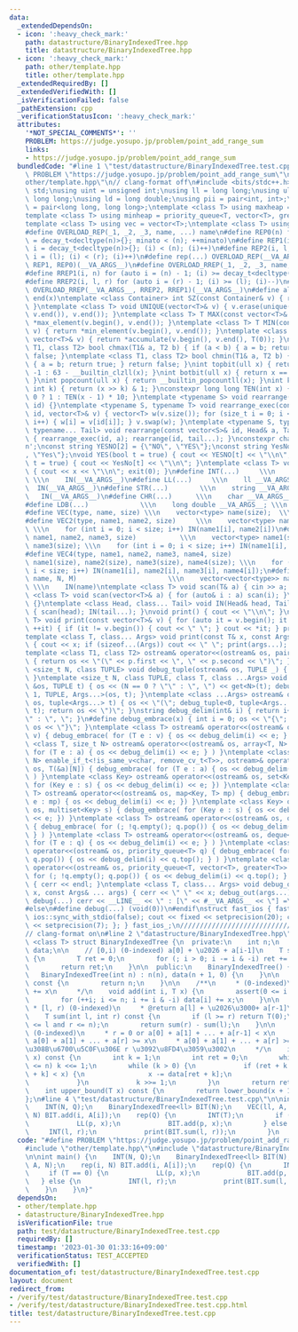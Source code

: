 ```yaml
---
data:
  _extendedDependsOn:
  - icon: ':heavy_check_mark:'
    path: datastructure/BinaryIndexedTree.hpp
    title: datastructure/BinaryIndexedTree.hpp
  - icon: ':heavy_check_mark:'
    path: other/template.hpp
    title: other/template.hpp
  _extendedRequiredBy: []
  _extendedVerifiedWith: []
  _isVerificationFailed: false
  _pathExtension: cpp
  _verificationStatusIcon: ':heavy_check_mark:'
  attributes:
    '*NOT_SPECIAL_COMMENTS*': ''
    PROBLEM: https://judge.yosupo.jp/problem/point_add_range_sum
    links:
    - https://judge.yosupo.jp/problem/point_add_range_sum
  bundledCode: "#line 1 \"test/datastructure/BinaryIndexedTree.test.cpp\"\n#define\
    \ PROBLEM \"https://judge.yosupo.jp/problem/point_add_range_sum\"\n#line 1 \"\
    other/template.hpp\"\n// clang-format off\n#include <bits/stdc++.h>\nusing namespace\
    \ std;\nusing uint = unsigned int;\nusing ll = long long;\nusing ull = unsigned\
    \ long long;\nusing ld = long double;\nusing pii = pair<int, int>;\nusing pll\
    \ = pair<long long, long long>;\ntemplate <class T> using maxheap = priority_queue<T>;\n\
    template <class T> using minheap = priority_queue<T, vector<T>, greater<T>>;\n\
    template <class T> using vec = vector<T>;\ntemplate <class T> using vvec = vector<vector<T>>;\n\
    #define OVERLOAD_REP(_1, _2, _3, name, ...) name\n#define REP0(n) for (auto minato\
    \ = decay_t<decltype(n)>{}; minato < (n); ++minato)\n#define REP1(i, n) for (auto\
    \ i = decay_t<decltype(n)>{}; (i) < (n); (i)++)\n#define REP2(i, l, r) for (auto\
    \ i = (l); (i) < (r); (i)++)\n#define rep(...) OVERLOAD_REP(__VA_ARGS__, REP2,\
    \ REP1, REP0)(__VA_ARGS__)\n#define OVERLOAD_RREP(_1, _2, _3, name, ...) name\n\
    #define RREP1(i, n) for (auto i = (n) - 1; (i) >= decay_t<decltype(n)>{}; (i)--)\n\
    #define RREP2(i, l, r) for (auto i = (r) - 1; (i) >= (l); (i)--)\n#define rrep(...)\
    \ OVERLOAD_RREP(__VA_ARGS__, RREP2, RREP1)(__VA_ARGS__)\n#define all(x) begin(x),\
    \ end(x)\ntemplate <class Container> int SZ(const Container& v) { return int(v.size());\
    \ }\ntemplate <class T> void UNIQUE(vector<T>& v) { v.erase(unique(v.begin(),\
    \ v.end()), v.end()); }\ntemplate <class T> T MAX(const vector<T>& v) { return\
    \ *max_element(v.begin(), v.end()); }\ntemplate <class T> T MIN(const vector<T>&\
    \ v) { return *min_element(v.begin(), v.end()); }\ntemplate <class T> T SUM(const\
    \ vector<T>& v) { return *accumulate(v.begin(), v.end(), T(0)); }\ntemplate <class\
    \ T1, class T2> bool chmax(T1& a, T2 b) { if (a < b) { a = b; return true; } return\
    \ false; }\ntemplate <class T1, class T2> bool chmin(T1& a, T2 b) { if (a > b)\
    \ { a = b; return true; } return false; }\nint topbit(ull x) { return x == 0 ?\
    \ -1 : 63 - __builtin_clzll(x); }\nint botbit(ull x) { return x == 0 ? 64 : __builtin_ctzll(x);\
    \ }\nint popcount(ull x) { return __builtin_popcountll(x); }\nint kthbit(ull x,\
    \ int k) { return (x >> k) & 1; }\nconstexpr long long TEN(int x) { return x ==\
    \ 0 ? 1 : TEN(x - 1) * 10; }\ntemplate <typename S> void rearrange(const vector<S>&\
    \ id) {}\ntemplate <typename S, typename T> void rearrange_exec(const vector<S>&\
    \ id, vector<T>& v) { vector<T> w(v.size()); for (size_t i = 0; i < id.size();\
    \ i++) { w[i] = v[id[i]]; } v.swap(w); }\ntemplate <typename S, typename Head,\
    \ typename... Tail> void rearrange(const vector<S>& id, Head& a, Tail& ...tail)\
    \ { rearrange_exec(id, a); rearrange(id, tail...); }\nconstexpr char ln = '\\\
    n';\nconst string YESNO[2] = {\"NO\", \"YES\"};\nconst string YesNo[2] = {\"No\"\
    , \"Yes\"};\nvoid YES(bool t = true) { cout << YESNO[t] << \"\\n\"; }\nvoid Yes(bool\
    \ t = true) { cout << YesNo[t] << \"\\n\"; }\ntemplate <class T> void drop(T x)\
    \ { cout << x << \"\\n\"; exit(0); }\n#define INT(...)     \\\n    int __VA_ARGS__;\
    \ \\\n    IN(__VA_ARGS__)\n#define LL(...)     \\\n    ll __VA_ARGS__; \\\n  \
    \  IN(__VA_ARGS__)\n#define STR(...)        \\\n    string __VA_ARGS__; \\\n \
    \   IN(__VA_ARGS__)\n#define CHR(...)      \\\n    char __VA_ARGS__; \\\n    IN(__VA_ARGS__)\n\
    #define LDB(...)             \\\n    long double __VA_ARGS__; \\\n    IN(__VA_ARGS__)\n\
    #define VEC(type, name, size) \\\n    vector<type> name(size);  \\\n    IN(name)\n\
    #define VEC2(type, name1, name2, size)     \\\n    vector<type> name1(size), name2(size);\
    \ \\\n    for (int i = 0; i < size; i++) IN(name1[i], name2[i])\n#define VEC3(type,\
    \ name1, name2, name3, size)           \\\n    vector<type> name1(size), name2(size),\
    \ name3(size); \\\n    for (int i = 0; i < size; i++) IN(name1[i], name2[i], name3[i])\n\
    #define VEC4(type, name1, name2, name3, name4, size)                 \\\n    vector<type>\
    \ name1(size), name2(size), name3(size), name4(size); \\\n    for (int i = 0;\
    \ i < size; i++) IN(name1[i], name2[i], name3[i], name4[i]);\n#define VV(type,\
    \ name, N, M)                       \\\n    vector<vector<type>> name(N, vector<type>(M));\
    \ \\\n    IN(name)\ntemplate <class T> void scan(T& a) { cin >> a; }\ntemplate\
    \ <class T> void scan(vector<T>& a) { for (auto& i : a) scan(i); }\nvoid IN()\
    \ {}\ntemplate <class Head, class... Tail> void IN(Head& head, Tail&... tail)\
    \ { scan(head); IN(tail...); }\nvoid print() { cout << \"\\n\"; }\ntemplate <class\
    \ T> void print(const vector<T>& v) { for (auto it = v.begin(); it != v.end();\
    \ ++it) { if (it != v.begin()) { cout << \" \"; } cout << *it; } print(); }\n\
    template <class T, class... Args> void print(const T& x, const Args& ... args)\
    \ { cout << x; if (sizeof...(Args)) cout << \" \"; print(args...); }\n#ifdef MINATO_LOCAL\n\
    template <class T1, class T2> ostream& operator<<(ostream& os, pair<T1, T2> p)\
    \ { return os << \"(\" << p.first << \", \" << p.second << \")\"; }\ntemplate\
    \ <size_t N, class TUPLE> void debug_tuple(ostream& os, TUPLE _) { (void)os; (void)_;\
    \ }\ntemplate <size_t N, class TUPLE, class T, class ...Args> void debug_tuple(ostream\
    \ &os, TUPLE t) { os << (N == 0 ? \"\" : \", \") << get<N>(t); debug_tuple<N +\
    \ 1, TUPLE, Args...>(os, t); }\ntemplate <class ...Args> ostream& operator<<(ostream&\
    \ os, tuple<Args...> t) { os << \"(\"; debug_tuple<0, tuple<Args...>, Args...>(os,\
    \ t); return os << \")\"; }\nstring debug_delim(int& i) { return i++ == 0 ? \"\
    \" : \", \"; }\n#define debug_embrace(x) { int i = 0; os << \"{\";  { x } return\
    \ os << \"}\"; }\ntemplate <class T> ostream& operator<<(ostream& os, vector<T>\
    \ v) { debug_embrace( for (T e : v) { os << debug_delim(i) << e; } ) }\ntemplate\
    \ <class T, size_t N> ostream& operator<<(ostream& os, array<T, N> a) { debug_embrace(\
    \ for (T e : a) { os << debug_delim(i) << e; } ) }\ntemplate <class T, size_t\
    \ N> enable_if_t<!is_same_v<char, remove_cv_t<T>>, ostream>& operator<<(ostream&\
    \ os, T(&a)[N]) { debug_embrace( for (T e : a) { os << debug_delim(i) << e; }\
    \ ) }\ntemplate <class Key> ostream& operator<<(ostream& os, set<Key> s) { debug_embrace(\
    \ for (Key e : s) { os << debug_delim(i) << e; }) }\ntemplate <class Key, class\
    \ T> ostream& operator<<(ostream& os, map<Key, T> mp) { debug_embrace( for (auto\
    \ e : mp) { os << debug_delim(i) << e; }) }\ntemplate <class Key> ostream& operator<<(ostream&\
    \ os, multiset<Key> s) { debug_embrace( for (Key e : s) { os << debug_delim(i)\
    \ << e; }) }\ntemplate <class T> ostream& operator<<(ostream& os, queue<T> q)\
    \ { debug_embrace( for (; !q.empty(); q.pop()) { os << debug_delim(i) << q.front();\
    \ } ) }\ntemplate <class T> ostream& operator<<(ostream& os, deque<T> q) { debug_embrace(\
    \ for (T e : q) { os << debug_delim(i) << e; } ) }\ntemplate <class T> ostream&\
    \ operator<<(ostream& os, priority_queue<T> q) { debug_embrace( for (; !q.empty();\
    \ q.pop()) { os << debug_delim(i) << q.top(); } ) }\ntemplate <class T> ostream&\
    \ operator<<(ostream& os, priority_queue<T, vector<T>, greater<T>> q) { debug_embrace(\
    \ for (; !q.empty(); q.pop()) { os << debug_delim(i) << q.top(); } ) }\nvoid debug_out()\
    \ { cerr << endl; }\ntemplate <class T, class... Args> void debug_out(const T&\
    \ x, const Args& ... args) { cerr << \" \" << x; debug_out(args...); }\n#define\
    \ debug(...) cerr << __LINE__ << \" : [\" << #__VA_ARGS__ << \"] =\", debug_out(__VA_ARGS__)\n\
    #else\n#define debug(...) (void(0))\n#endif\nstruct fast_ios { fast_ios() { cin.tie(nullptr);\
    \ ios::sync_with_stdio(false); cout << fixed << setprecision(20); cerr << fixed\
    \ << setprecision(7); }; } fast_ios_;\n///////////////////////////////////////////////////////////////////////////////////////////////////////////////////////////////////////////////////////////////////////////////////////////\n\
    // clang-format on\n#line 2 \"datastructure/BinaryIndexedTree.hpp\"\n\ntemplate\
    \ <class T> struct BinaryIndexedTree {\n  private:\n    int n;\n    vector<T>\
    \ data;\n\n    // [0,i) (0-indexed) a[0] + \u2026 + a[i-1]\n    T sum(int i) const\
    \ {\n        T ret = 0;\n        for (; i > 0; i -= i & -i) ret += data[i];\n\
    \        return ret;\n    }\n\n  public:\n    BinaryIndexedTree() {\n    }\n \
    \   BinaryIndexedTree(int n) : n(n), data(n + 1, 0) {\n    }\n\n    int size()\
    \ const {\n        return n;\n    }\n\n    /**\n     * (0-indexed)\n     * a[i]\
    \ += x\n     */\n    void add(int i, T x) {\n        assert(0 <= i and i < n);\n\
    \        for (++i; i <= n; i += i & -i) data[i] += x;\n    }\n\n    /**\n    \
    \ * [l, r) (0-indexed)\n     * @return a[l] + \u2026\u3000+ a[r-1]\n     */\n\
    \    T sum(int l, int r) const {\n        if (l >= r) return T(0);\n        assert(0\
    \ <= l and r <= n);\n        return sum(r) - sum(l);\n    }\n\n    /**\n     *\
    \ (0-indexed)\n     * r = 0 or a[0] + a[1] + ... + a[r-1] < x\n     * r = n or\
    \ a[0] + a[1] + ... + a[r] >= x\n     * a[0] + a[1] + ... + a[r] >= x \u3068\u306A\
    \u308B\u6700\u5C0F\u306E r \u3092\u8FD4\u3059\u3002\n     */\n    int lower_bound(T\
    \ x) const {\n        int k = 1;\n        int ret = 0;\n        while ((k << 1)\
    \ <= n) k <<= 1;\n        while (k > 0) {\n            if (ret + k <= n and data[ret\
    \ + k] < x) {\n                x -= data[ret + k];\n                ret += k;\n\
    \            }\n            k >>= 1;\n        }\n        return ret;\n    }\n\n\
    \    int upper_bound(T x) const {\n        return lower_bound(x + 1);\n    }\n\
    };\n#line 4 \"test/datastructure/BinaryIndexedTree.test.cpp\"\n\nint main() {\n\
    \    INT(N, Q);\n    BinaryIndexedTree<ll> BIT(N);\n    VEC(ll, A, N);\n    rep(i,\
    \ N) BIT.add(i, A[i]);\n    rep(Q) {\n        INT(T);\n        if (T == 0) {\n\
    \            LL(p, x);\n            BIT.add(p, x);\n        } else {\n       \
    \     INT(l, r);\n            print(BIT.sum(l, r));\n        }\n    }\n}\n"
  code: "#define PROBLEM \"https://judge.yosupo.jp/problem/point_add_range_sum\"\n\
    #include \"other/template.hpp\"\n#include \"datastructure/BinaryIndexedTree.hpp\"\
    \n\nint main() {\n    INT(N, Q);\n    BinaryIndexedTree<ll> BIT(N);\n    VEC(ll,\
    \ A, N);\n    rep(i, N) BIT.add(i, A[i]);\n    rep(Q) {\n        INT(T);\n   \
    \     if (T == 0) {\n            LL(p, x);\n            BIT.add(p, x);\n     \
    \   } else {\n            INT(l, r);\n            print(BIT.sum(l, r));\n    \
    \    }\n    }\n}"
  dependsOn:
  - other/template.hpp
  - datastructure/BinaryIndexedTree.hpp
  isVerificationFile: true
  path: test/datastructure/BinaryIndexedTree.test.cpp
  requiredBy: []
  timestamp: '2023-01-30 01:33:16+09:00'
  verificationStatus: TEST_ACCEPTED
  verifiedWith: []
documentation_of: test/datastructure/BinaryIndexedTree.test.cpp
layout: document
redirect_from:
- /verify/test/datastructure/BinaryIndexedTree.test.cpp
- /verify/test/datastructure/BinaryIndexedTree.test.cpp.html
title: test/datastructure/BinaryIndexedTree.test.cpp
---
```

